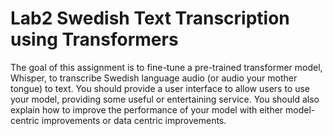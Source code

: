 # Lab2 Swedish Text Transcription using Transformers

The goal of this assignment is to fine-tune a pre-trained transformer model, Whisper, to transcribe Swedish language audio (or audio your mother tongue) to text. You should provide a user interface to allow users to use your model, providing some useful or entertaining service. You should also explain how to improve the performance of your model with either model-centric improvements or data centric improvements.